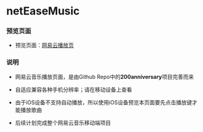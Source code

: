 # netEaseMusic

### 预览页面

- 预览页面：[网易云播放页](https://tinyfatboy.github.io/NeteaseMusic/song.html)

### 说明

- 网易云音乐播放页面，是由Github Repo中的**200anniversary**项目完善而来

- 自适应兼容各种手机分辨率；请在移动设备上查看

- 由于iOS设备不支持自动播放，所以使用iOS设备预览本页面要先点击播放键才能播放歌曲

- 后续计划完成整个网易云音乐移动端项目